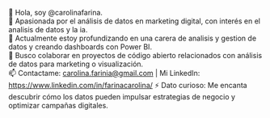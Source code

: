 👋 Hola, soy @carolinafarina.  
👀 Apasionada por el análisis de datos en marketing digital, con interés en el analisis de datos y la ia.  
🌱 Actualmente estoy profundizando en una carera de analisis y gestion de datos y creando dashboards con Power BI.  
💞️ Busco colaborar en proyectos de código abierto relacionados con análisis de datos para marketing o visualización.  
📫 Contactame: carolina.farinia@gmail.com | Mi LinkedIn: https://www.linkedin.com/in/farinacarolina/
⚡ Dato curioso: Me encanta descubrir cómo los datos pueden impulsar estrategias de negocio y optimizar campañas digitales.

<!---
carolinafarina/carolinafarina is a ✨ special ✨ repository because its `README.md` (this file) appears on your GitHub profile.
You can click the Preview link to take a look at your changes.
--->
